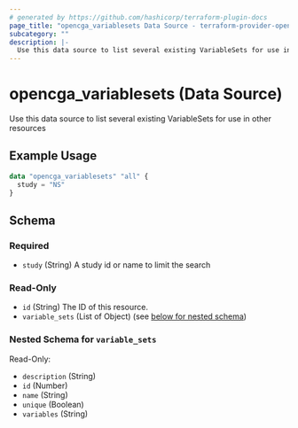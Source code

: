 ```yaml
---
# generated by https://github.com/hashicorp/terraform-plugin-docs
page_title: "opencga_variablesets Data Source - terraform-provider-opencga"
subcategory: ""
description: |-
  Use this data source to list several existing VariableSets for use in other resources
---
```


# opencga_variablesets (Data Source)

Use this data source to list several existing VariableSets for use in other resources

## Example Usage

```terraform
data "opencga_variablesets" "all" {
  study = "NS"
}
```

<!-- schema generated by tfplugindocs -->
## Schema

### Required

- `study` (String) A study id or name to limit the search

### Read-Only

- `id` (String) The ID of this resource.
- `variable_sets` (List of Object) (see [below for nested schema](#nestedatt--variable_sets))

<a id="nestedatt--variable_sets"></a>
### Nested Schema for `variable_sets`

Read-Only:

- `description` (String)
- `id` (Number)
- `name` (String)
- `unique` (Boolean)
- `variables` (String)


